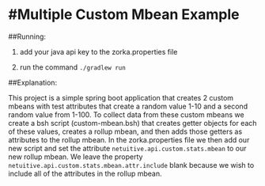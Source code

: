 #Multiple Custom Mbean Example
=======================

##Running:

1) add your java api key to the zorka.properties file

2) run the command `./gradlew run`

##Explanation:

This project is a simple spring boot application that creates 2 custom mbeans with test attributes that create a random value 1-10 and a second random value from 1-100. To collect data from these custom mbeans we create a bsh script (custom-mbean.bsh) that creates getter objects for each of these values, creates a rollup mbean, and then adds those getters as attributes to the rollup mbean. In the zorka.properties file we then add our new script and set the attribute `netuitive.api.custom.stats.mbean` to our new rollup mbean. We leave the property `netuitive.api.custom.stats.mbean.attr.include` blank because we wish to include all of the attributes in the rollup mbean. 